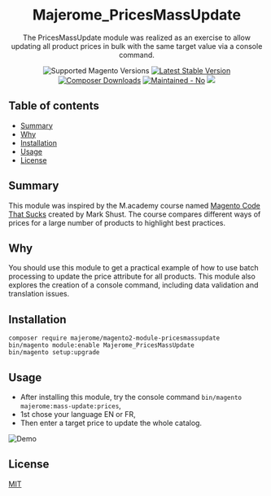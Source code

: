 <h1 align="center">Majerome_PricesMassUpdate</h1> 

<div align="center">
  <p>The PricesMassUpdate module was realized as an exercise to allow updating all product prices in bulk with the same target value via a console command.</p >
  <img src="https://img.shields.io/badge/magento-2.4.6-brightgreen.svg?logo=magento&longCache=true&style=flat-square" alt="Supported Magento Versions" />
  <a href="https://packagist.org/packages/majerome/magento2-module-pricesmassupdate" target="_blank"><img src="https://img.shields.io/packagist/v/majerome/magento2-module-pricesmassupdate.svg?style=flat-square" alt="Latest Stable Version" /></a>
  <a href="https://packagist.org/packages/majerome/magento2-module-pricesmassupdate" target="_blank"><img src="https://poser.pugx.org/majerome/magento2-module-pricesmassupdate/downloads" alt="Composer Downloads" /></a>
  <a href="https://github.com/majerome/magento2-module-pricesmassupdate/pulse/monthly" target="_blank"><img src="https://img.shields.io/badge/maintained%3F-no-red.svg?style=flat-square" alt="Maintained - No" /></a>
  <a href="https://opensource.org/licenses/MIT" target="_blank"><img src="https://img.shields.io/badge/license-MIT-blue.svg" /></a>
</div>

## Table of contents

- [Summary](#summary)
- [Why](#why)
- [Installation](#installation)
- [Usage](#usage)
- [License](#license)

## Summary

This module was inspired by the M.academy course named [Magento Code That Sucks](https://courses.m.academy/courses/2643230/lectures/57143466) created by Mark Shust. The course compares different ways of prices for a large number of products to highlight best practices.

## Why

You should use this module to get a practical example of how to use batch processing to update the price attribute for all products.
This module also explores the creation of a console command, including data validation and translation issues.


## Installation

```
composer require majerome/magento2-module-pricesmassupdate
bin/magento module:enable Majerome_PricesMassUpdate
bin/magento setup:upgrade
```

## Usage

- After installing this module, try the console command 
```bin/magento majerome:mass-update:prices```,
- 1st chose your language EN or FR,
- Then enter a target price to update the whole catalog.

![Demo](https://raw.githubusercontent.com/majerome/magento2-module-pricesmassupdate/master/docs/demo.png)

## License

[MIT](https://opensource.org/licenses/MIT)
